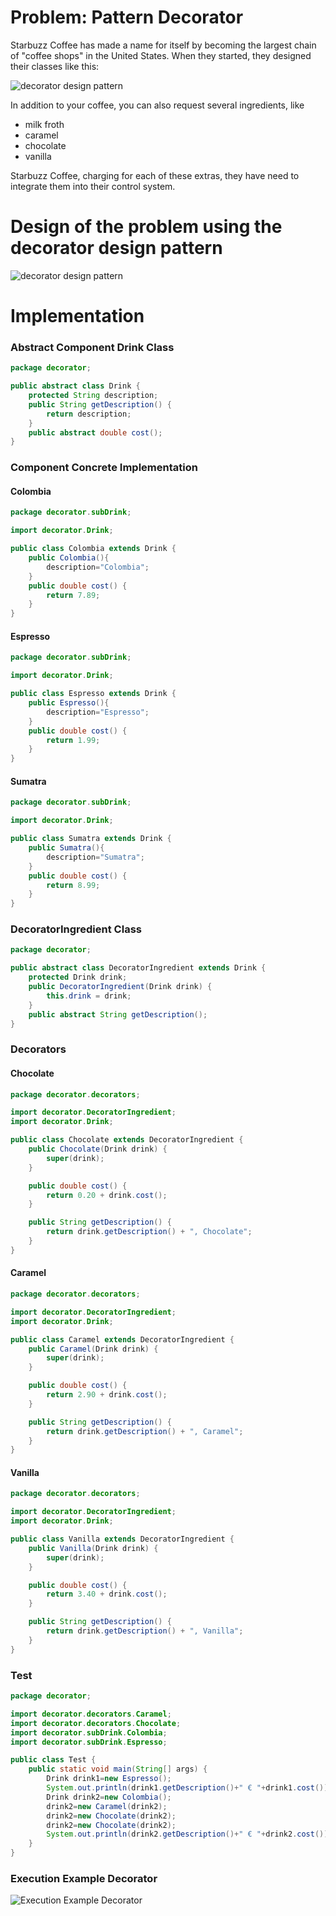 # Problem: Pattern Decorator 
Starbuzz Coffee has made a name for itself by becoming the largest chain of "coffee shops" in the United States. When they started, they designed their classes like this:

![decorator design pattern](../../docResources/drink.png)

In addition to your coffee, you can also request
several ingredients, like

* milk froth
* caramel
* chocolate
* vanilla

Starbuzz Coffee, charging for each of these extras, they have
need to integrate them into their control system.

# Design of the problem using the decorator design pattern

![decorator design pattern](../../docResources/designDecorator.png)

# Implementation 

### Abstract Component Drink Class
```java 
package decorator;

public abstract class Drink {
    protected String description;
    public String getDescription() {
        return description;
    }
    public abstract double cost();
} 
```  
### Component Concrete Implementation
#### Colombia
```java 
package decorator.subDrink;

import decorator.Drink;

public class Colombia extends Drink {
    public Colombia(){
        description="Colombia";
    }
    public double cost() {
        return 7.89;
    }
}
```  
#### Espresso
```java 
package decorator.subDrink;

import decorator.Drink;

public class Espresso extends Drink {
    public Espresso(){
        description="Espresso";
    }
    public double cost() {
        return 1.99;
    }
}
```  
#### Sumatra
```java 
package decorator.subDrink;

import decorator.Drink;

public class Sumatra extends Drink {
    public Sumatra(){
        description="Sumatra";
    }
    public double cost() {
        return 8.99;
    }
}
```  
### DecoratorIngredient Class
```java 
package decorator;

public abstract class DecoratorIngredient extends Drink {
    protected Drink drink;
    public DecoratorIngredient(Drink drink) {
        this.drink = drink;
    }
    public abstract String getDescription();
}
```  

### Decorators
#### Chocolate


```java
package decorator.decorators;

import decorator.DecoratorIngredient;
import decorator.Drink;

public class Chocolate extends DecoratorIngredient {
    public Chocolate(Drink drink) {
        super(drink);
    }

    public double cost() {
        return 0.20 + drink.cost();
    }

    public String getDescription() {
        return drink.getDescription() + ", Chocolate";
    }
}
```
#### Caramel
```java
package decorator.decorators;

import decorator.DecoratorIngredient;
import decorator.Drink;

public class Caramel extends DecoratorIngredient {
    public Caramel(Drink drink) {
        super(drink);
    }

    public double cost() {
        return 2.90 + drink.cost();
    }

    public String getDescription() {
        return drink.getDescription() + ", Caramel";
    }
}
```
#### Vanilla
```java
package decorator.decorators;

import decorator.DecoratorIngredient;
import decorator.Drink;

public class Vanilla extends DecoratorIngredient {
    public Vanilla(Drink drink) {
        super(drink);
    }

    public double cost() {
        return 3.40 + drink.cost();
    }

    public String getDescription() {
        return drink.getDescription() + ", Vanilla";
    }
}
```


### Test
```java 
package decorator;

import decorator.decorators.Caramel;
import decorator.decorators.Chocolate;
import decorator.subDrink.Colombia;
import decorator.subDrink.Espresso;

public class Test {
    public static void main(String[] args) {
        Drink drink1=new Espresso();
        System.out.println(drink1.getDescription()+" € "+drink1.cost());
        Drink drink2=new Colombia();
        drink2=new Caramel(drink2);
        drink2=new Chocolate(drink2);
        drink2=new Chocolate(drink2);
        System.out.println(drink2.getDescription()+" € "+drink2.cost());
    }
}
``` 

### Execution Example  Decorator

![Execution Example  Decorator](../../docResources/executionDecorator.png)